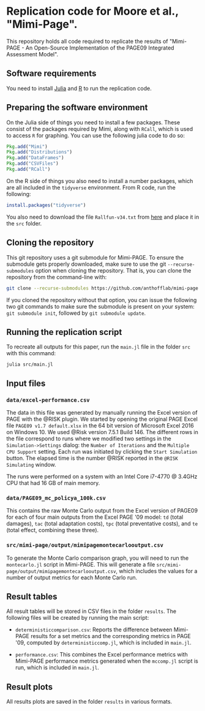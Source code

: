 # Replication code for Moore et al., "Mimi-Page".

This repository holds all code required to replicate the results of
"Mimi-PAGE - An Open-Source Implementation of the PAGE09 Integrated
Assessment Model".

## Software requirements

You need to install [Julia](http://julialang.org/)
and [R](https://www.r-project.org/) to run the replication code.

## Preparing the software environment

On the Julia side of things you need to install a few packages.  These
consist of the packages required by Mimi, along with `RCall`, which is
used to access `R` for graphing.  You can use the following julia code
to do so:

````julia
Pkg.add("Mimi")
Pkg.add("Distributions")
Pkg.add("DataFrames")
Pkg.add("CSVFiles")
Pkg.add("RCall")
````

On the R side of things you also need to install a number packages,
which are all included in the `tidyverse` environment. From R code,
run the following:

````R
install.packages("tidyverse")
````

You also need to download the file ``Rallfun-v34.txt`` from
[here](https://dornsife.usc.edu/assets/sites/239/docs/Rallfun-v34.txt) and
place it in the ``src`` folder.

## Cloning the repository

This git repository uses a git submodule for Mimi-PAGE. To ensure the submodule gets properly downloaded, make sure to use the
git ``--recurse-submodules`` option when cloning the repository.
That is, you can clone the repository from the command-line with:

```sh
git clone --recurse-submodules https://github.com/anthofflab/mimi-page.jl.git
```

If you cloned the repository without that option, you can issue the
following two git commands to make sure the submodule is present on
your system: ``git submodule init``, followed by ``git submodule
update``.

## Running the replication script

To recreate all outputs for this paper, run the ``main.jl`` file in the folder ``src`` with this command:

````
julia src/main.jl
````

## Input files

### `data/excel-performance.csv`

The data in this file was generated by manually running the Excel version
of PAGE with the @RISK plugin. We started by opening the original PAGE Excel
file ``PAGE09 v1.7 default.xlsx`` in the 64 bit version of Microsoft
Excel 2016 on Windows 10. We used @Risk version 7.5.1 Build 146. The different
rows in the file correspond to runs where we modified two settings in the
``Simulation->Settings`` dialog: the ``Number of Iterations`` and the
``Multiple CPU Support`` setting. Each run was initiated by clicking the
``Start Simulation`` button. The elapsed time is the number @RISK reported
in the ``@RISK Simulating`` window.

The runs were performed on a system with an Intel Core i7-4770 @ 3.4GHz
CPU that had 16 GB of main memory.

### `data/PAGE09_mc_policya_100k.csv`

This contains the raw Monte Carlo output from the Excel version of PAGE09 for
each of four main outputs from the Excel PAGE '09 model: `td` (total
damages), `tac` (total adaptation costs), `tpc` (total preventative
costs), and `te` (total effect, combining these three).

### `src/mimi-page/output/mimipagemontecarlooutput.csv`

To generate the Monte Carlo comparison graph, you will need to run the
`montecarlo.jl` script in Mimi-PAGE.  This will generate a file
`src/mimi-page/output/mimipagemontecarlooutput.csv`, which includes the values for a
number of output metrics for each Monte Carlo run.

## Result tables

All result tables will be stored in CSV files in the folder
``results``. The following files will be created by running the main
script:

 - `deterministiccomparison.csv`: Reports the difference between
   Mimi-PAGE results for a set metrics and the corresponding metrics
   in PAGE '09, computed by `deterministiccomp.jl`, which is included
   in `main.jl`.
   
 - `performance.csv`: This combines the Excel performance metrics with
   Mimi-PAGE performance metrics generated when the `mccomp.jl` script
   is run, which is included in `main.jl`.

## Result plots

All results plots are saved in the folder ``results`` in various formats.
